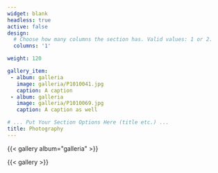 ```yaml
---
widget: blank
headless: true
active: false
design:
  # Choose how many columns the section has. Valid values: 1 or 2.
  columns: '1'

weight: 120

gallery_item:
 - album: galleria
   image: galleria/P1010041.jpg
   caption: A caption
 - album: galleria
   image: galleria/P1010069.jpg
   caption: A caption as well

# ... Put Your Section Options Here (title etc.) ...
title: Photography
---
```


{{< gallery album="galleria" >}}

{{< gallery >}}
